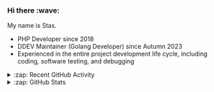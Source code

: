 <h3>Hi there :wave:</h3>

My name is Stas.

- PHP Developer since 2018
- DDEV Maintainer (Golang Developer) since Autumn 2023
- Experienced in the entire project development life cycle, including coding, software testing, and debugging

<details>
  <summary>:zap: Recent GitHub Activity</summary>

<!--RECENT_ACTIVITY:start-->
1. 👍 Approved [#238](https://github.com/ddev/ddev.com/pull/238#pullrequestreview-2230020110) in [ddev/ddev.com](https://github.com/ddev/ddev.com)<br>
2. 👍 Approved [#238](https://github.com/ddev/ddev.com/pull/238#pullrequestreview-2230020110) in [ddev/ddev.com](https://github.com/ddev/ddev.com)<br>
3. ⬆️ Pushed 2 commit(s) to [stasadev/ddev](https://github.com/stasadev/ddev)<br>
4. 👍 Approved [#6414](https://github.com/ddev/ddev/pull/6414#pullrequestreview-2228543082) in [ddev/ddev](https://github.com/ddev/ddev)<br>
5. 👍 Approved [#6414](https://github.com/ddev/ddev/pull/6414#pullrequestreview-2228543082) in [ddev/ddev](https://github.com/ddev/ddev)<br>
6. 💪 Opened PR [#6468](https://github.com/ddev/ddev/pull/6468) in [ddev/ddev](https://github.com/ddev/ddev)<br>
7. ⬆️ Pushed 1 commit(s) to [stasadev/ddev](https://github.com/stasadev/ddev)<br>
<!--RECENT_ACTIVITY:end-->

</details>

<details>
  <summary>:zap: GitHub Stats</summary>

  <picture>
    <source
      srcset="https://github-readme-stats.vercel.app/api?username=stasadev&show_icons=true&count_private=true&include_all_commits=true&hide_border=true&theme=tokyonight"
      media="(prefers-color-scheme: dark)"
    />
    <source
      srcset="https://github-readme-stats.vercel.app/api?username=stasadev&show_icons=true&count_private=true&include_all_commits=true&hide_border=true"
      media="(prefers-color-scheme: light), (prefers-color-scheme: no-preference)"
    />
    <img src="https://github-readme-stats.vercel.app/api?username=stasadev&show_icons=true&count_private=true&include_all_commits=true&hide_border=true" />
  </picture>

</details>
